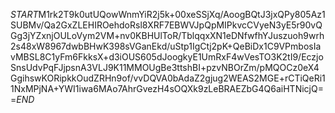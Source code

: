 $START$M1rk2T9k0utUQowWnmYiR2j5k+00xeSSjXq/AoogBQtJ3jxQPy805Az1SUBMv/Qa2GxZLEHIROehdoRsl8XRF7EBWVJpQpMIPkvcCVyeN3yE5r90vQGg3jYZxnjOULoVym2VM+nv0KBHUlToR/TblqqxXN1eDNfwfhYJuszuoh9wrh2s48xW8967dwbBHwK398sVGanEkd/uStp1IgCtj2pK+QeBiDx1C9VPmbosIavMBSL8C1yFm6FkksX+d3iOUS605dJoogkyE1UmRxF4wVesTO3K2tI9/EczjoSnsUdvPqFJjpsnA3VLJ9K11MMOUgBe3ttshBI+pzvNBOrZm/pMQOCz0eX4GgihswKORipkkOudZRHn9of/vvDQVA0bAdaZ2gjug2WEAS2MGE+rCTiQeRi11NxMPjNA+YWI1iwa6MAo7AhrGvezH4sOQXk9zLeBRAEZbG4Q6aiHTNicjQ==$END$